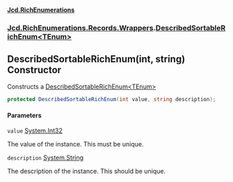 #### [Jcd.RichEnumerations](index.md 'index')
### [Jcd.RichEnumerations.Records.Wrappers](Jcd.RichEnumerations.Records.Wrappers.md 'Jcd.RichEnumerations.Records.Wrappers').[DescribedSortableRichEnum&lt;TEnum&gt;](Jcd.RichEnumerations.Records.Wrappers.DescribedSortableRichEnum_TEnum_.md 'Jcd.RichEnumerations.Records.Wrappers.DescribedSortableRichEnum<TEnum>')

## DescribedSortableRichEnum(int, string) Constructor

Constructs a [DescribedSortableRichEnum&lt;TEnum&gt;](Jcd.RichEnumerations.Records.Wrappers.DescribedSortableRichEnum_TEnum_.md 'Jcd.RichEnumerations.Records.Wrappers.DescribedSortableRichEnum<TEnum>')

```csharp
protected DescribedSortableRichEnum(int value, string description);
```
#### Parameters

<a name='Jcd.RichEnumerations.Records.Wrappers.DescribedSortableRichEnum_TEnum_.DescribedSortableRichEnum(int,string).value'></a>

`value` [System.Int32](https://docs.microsoft.com/en-us/dotnet/api/System.Int32 'System.Int32')

The value of the instance. This must be unique.

<a name='Jcd.RichEnumerations.Records.Wrappers.DescribedSortableRichEnum_TEnum_.DescribedSortableRichEnum(int,string).description'></a>

`description` [System.String](https://docs.microsoft.com/en-us/dotnet/api/System.String 'System.String')

The description of the instance. This should be unique.